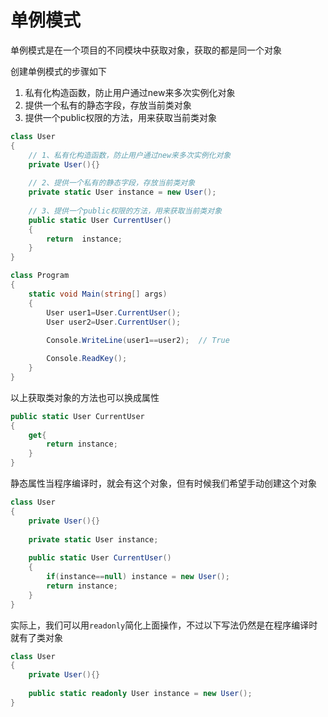 # 单例模式

单例模式是在一个项目的不同模块中获取对象，获取的都是同一个对象

创建单例模式的步骤如下

1. 私有化构造函数，防止用户通过new来多次实例化对象
2. 提供一个私有的静态字段，存放当前类对象
3. 提供一个public权限的方法，用来获取当前类对象

```cs
class User
{
    // 1、私有化构造函数，防止用户通过new来多次实例化对象
    private User(){}
    
    // 2、提供一个私有的静态字段，存放当前类对象
    private static User instance = new User();
    
    // 3、提供一个public权限的方法，用来获取当前类对象
    public static User CurrentUser()
    {
        return  instance;
    }
}

class Program
{
    static void Main(string[] args)
    {
        User user1=User.CurrentUser();
        User user2=User.CurrentUser();
        
        Console.WriteLine(user1==user2);  // True

        Console.ReadKey();
    }
}
```

以上获取类对象的方法也可以换成属性

```cs
public static User CurrentUser
{
    get{
        return instance;
    }
}
```

静态属性当程序编译时，就会有这个对象，但有时候我们希望手动创建这个对象

```cs {5,9}
class User
{
    private User(){}
    
    private static User instance;
    
    public static User CurrentUser()
    {
        if(instance==null) instance = new User();
        return instance;
    }
}
```

实际上，我们可以用`readonly`简化上面操作，不过以下写法仍然是在程序编译时就有了类对象

```cs {5}
class User
{
    private User(){}
    
    public static readonly User instance = new User();
}
```









